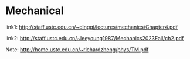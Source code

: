 # Mechanical
link1: http://staff.ustc.edu.cn/~dinggj/lectures/mechanics/Chapter4.pdf

link2: http://staff.ustc.edu.cn/~leeyoung1987/Mechanics2023Fall/ch2.pdf

Note: http://home.ustc.edu.cn/~richardzheng/phys/TM.pdf
